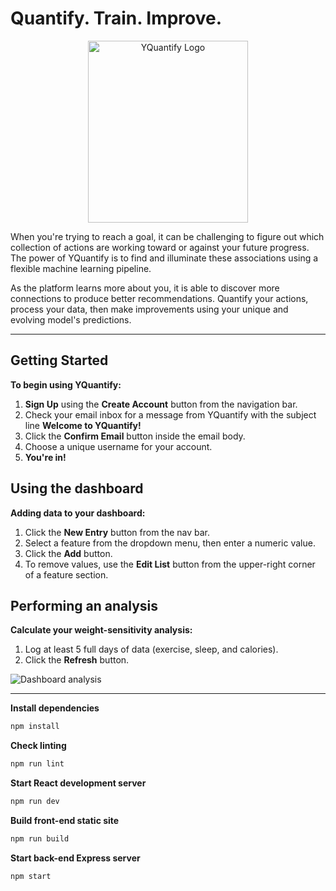# Quantify. Train. Improve.

<p align="center">
	<img src="https://www.yquantify.com/yquantify_logo_light.png" width="256" height="291" alt="YQuantify Logo" />
</p>

When you're trying to reach a goal, it can be challenging to figure out which collection of actions are working toward or against your future progress. The power of YQuantify is to find and illuminate these associations using a flexible machine learning pipeline.

As the platform learns more about you, it is able to discover more connections to produce better recommendations. Quantify your actions, process your data, then make improvements using your unique and evolving model's predictions.

---

## Getting Started

**To begin using YQuantify:**

1. **Sign Up** using the **Create Account** button from the navigation bar.
2. Check your email inbox for a message from YQuantify with the subject line **Welcome to YQuantify!**
3. Click the **Confirm Email** button inside the email body.
4. Choose a unique username for your account.
5. **You're in!**

## Using the dashboard

**Adding data to your dashboard:**

1. Click the **New Entry** button from the nav bar.
2. Select a feature from the dropdown menu, then enter a numeric value.
3. Click the **Add** button.
4. To remove values, use the **Edit List** button from the upper-right corner of a feature section.

## Performing an analysis

**Calculate your weight-sensitivity analysis:**

1. Log at least 5 full days of data (exercise, sleep, and calories).
2. Click the **Refresh** button.

![Dashboard analysis](https://user-images.githubusercontent.com/25379378/66709033-6ae28300-ed10-11e9-822f-18d3cb673627.jpg)

---

**Install dependencies**

```bash
npm install
```

**Check linting**

```bash
npm run lint
```

**Start React development server**

```bash
npm run dev
```

**Build front-end static site**

```bash
npm run build
```

**Start back-end Express server**

```bash
npm start
```
